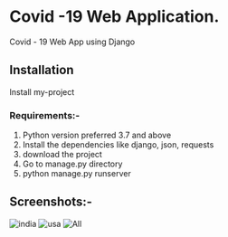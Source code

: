# Covid -19 Web Application.
Covid - 19 Web App using Django

## Installation
Install my-project 
### Requirements:-
1. Python version preferred 3.7 and above
2. Install the dependencies like django, json, requests
3. download the project
4. Go to manage.py directory
5. python manage.py runserver

## Screenshots:-
![india](https://user-images.githubusercontent.com/65457905/156468959-0bbff0ff-6055-463a-ba50-db5fe2daa374.PNG)
![usa](https://user-images.githubusercontent.com/65457905/156468960-634e8bda-87af-4bfc-aae4-74a92104dee7.PNG)
![All](https://user-images.githubusercontent.com/65457905/156468961-7b502f78-fa1e-4594-b252-35f90fd26258.PNG)
